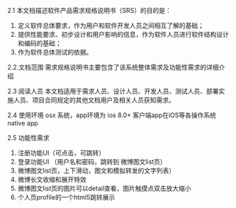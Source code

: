 2.1
本文档描述软件产品需求规格说明书（SRS）的目的是：
1)	定义软件总体要求，作为用户和软件开发人员之间相互了解的基础；
2)	提供性能要求、初步设计和用户影响的信息，作为软件人员进行软件结构设计和编码的基础；
3)	作为软件总体测试的依据。


2.2.文档范围
需求规格说明书主要包含了该系统整体需求及功能性需求的详细介绍

2.3 阅读人员
本文档适用于需求人员、设计人员、开发人员、测试人员、部署实施人员、项目合同规定的其他文档用户及相关人员获知需求。

2.4 使用环境
osx 系统，app环境为 ios 8.0+
客户端app在iOS等各操作系统native app

2.5 功能性需求

1. 注册功能UI（可点击，可跳转）
2. 登录功能UI （用户名和密码，跳转到 微博图文list页）
3. 微博图文list页，上下滑动，图文和模拟转发的文字列表）
4. 微博长文收缩和展开特效
5. 微博图文list页的图片可以detail查看，图片触摸点双击放大缩小
6. 个人页profile的一个html5跳转展示

